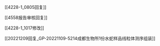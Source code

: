 
[[4228-1_0805回复]]

[[4558报告审核回复]]

[[4228-1_1017修改]]

[[20221209回复_GP-20221109-5214成都生物所1份水蛇样品线粒体测序组装]]
